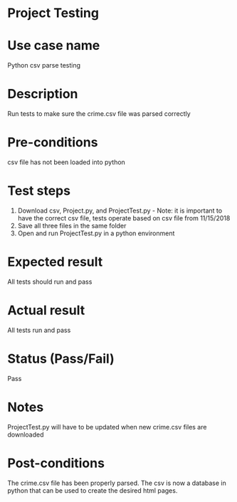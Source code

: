 # Project Testing

# Use case name
  Python csv parse testing
  
# Description
  Run tests to make sure the crime.csv file was parsed correctly
  
# Pre-conditions
  csv file has not been loaded into python
  
# Test steps
  1. Download csv, Project.py, and ProjectTest.py 
    - Note: it is important to have the correct csv file, tests operate based on csv file from 11/15/2018
  2. Save all three files in the same folder
  3. Open and run ProjectTest.py in a python environment
  
# Expected result
  All tests should run and pass
  
# Actual result
  All tests run and pass
  
# Status (Pass/Fail)
  Pass

# Notes
  ProjectTest.py will have to be updated when new crime.csv files are downloaded
  
# Post-conditions
 The crime.csv file has been properly parsed. The csv is now a database in python that can be used to create the desired html pages.
